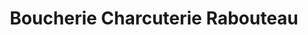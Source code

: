 ---
title: "Boucherie Charcuterie Rabouteau"
url: /abrest/boucherie-charcuterie-rabouteau/
shop: Metzgerei
---